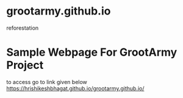 # grootarmy.github.io
reforestation

# Sample Webpage For GrootArmy Project

to access go to link given below
https://hrishikeshbhagat.github.io/grootarmy.github.io/

